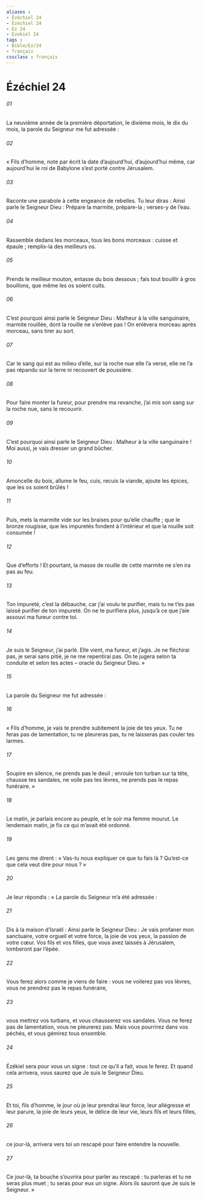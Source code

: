 ```yaml
---
aliases : 
- Ézéchiel 24
- Ézéchiel 24
- Ez 24
- Ezekiel 24
tags : 
- Bible/Ez/24
- français
cssclass : français
---
```


# Ézéchiel 24

###### 01
La neuvième année de la première déportation, le dixième mois, le dix du mois, la parole du Seigneur me fut adressée :
###### 02
« Fils d’homme, note par écrit la date d’aujourd’hui, d’aujourd’hui même, car aujourd’hui le roi de Babylone s’est porté contre Jérusalem.
###### 03
Raconte une parabole à cette engeance de rebelles. Tu leur diras : Ainsi parle le Seigneur Dieu :
Prépare la marmite, prépare-la ;
verses-y de l’eau.
###### 04
Rassemble dedans les morceaux,
tous les bons morceaux : cuisse et épaule ;
remplis-la des meilleurs os.
###### 05
Prends le meilleur mouton,
entasse du bois dessous ;
fais tout bouillir à gros bouillons,
que même les os soient cuits.
###### 06
C’est pourquoi ainsi parle le Seigneur Dieu :
Malheur à la ville sanguinaire,
marmite rouillée,
dont la rouille ne s’enlève pas !
On enlèvera morceau après morceau,
sans tirer au sort.
###### 07
Car le sang qui est au milieu d’elle,
sur la roche nue elle l’a versé,
elle ne l’a pas répandu sur la terre
ni recouvert de poussière.
###### 08
Pour faire monter la fureur, pour prendre ma revanche,
j’ai mis son sang sur la roche nue, sans le recouvrir.
###### 09
C’est pourquoi ainsi parle le Seigneur Dieu :
Malheur à la ville sanguinaire !
Moi aussi, je vais dresser un grand bûcher.
###### 10
Amoncelle du bois, allume le feu,
cuis, recuis la viande,
ajoute les épices,
que les os soient brûlés !
###### 11
Puis, mets la marmite vide sur les braises
pour qu’elle chauffe ;
que le bronze rougisse,
que les impuretés fondent à l’intérieur
et que la rouille soit consumée !
###### 12
Que d’efforts ! Et pourtant, la masse de rouille de cette marmite ne s’en ira pas au feu.
###### 13
Ton impureté, c’est la débauche, car j’ai voulu te purifier, mais tu ne t’es pas laissé purifier de ton impureté. On ne te purifiera plus, jusqu’à ce que j’aie assouvi ma fureur contre toi.
###### 14
Je suis le Seigneur, j’ai parlé. Elle vient, ma fureur, et j’agis. Je ne fléchirai pas, je serai sans pitié, je ne me repentirai pas. On te jugera selon ta conduite et selon tes actes – oracle du Seigneur Dieu. »
###### 15
La parole du Seigneur me fut adressée :
###### 16
« Fils d’homme, je vais te prendre subitement la joie de tes yeux. Tu ne feras pas de lamentation, tu ne pleureras pas, tu ne laisseras pas couler tes larmes.
###### 17
Soupire en silence, ne prends pas le deuil ; enroule ton turban sur ta tête, chausse tes sandales, ne voile pas tes lèvres, ne prends pas le repas funéraire. »
###### 18
Le matin, je parlais encore au peuple, et le soir ma femme mourut. Le lendemain matin, je fis ce qui m’avait été ordonné.
###### 19
Les gens me dirent : « Vas-tu nous expliquer ce que tu fais là ? Qu’est-ce que cela veut dire pour nous ? »
###### 20
Je leur répondis : « La parole du Seigneur m’a été adressée :
###### 21
Dis à la maison d’Israël : Ainsi parle le Seigneur Dieu : Je vais profaner mon sanctuaire, votre orgueil et votre force, la joie de vos yeux, la passion de votre cœur. Vos fils et vos filles, que vous avez laissés à Jérusalem, tomberont par l’épée.
###### 22
Vous ferez alors comme je viens de faire : vous ne voilerez pas vos lèvres, vous ne prendrez pas le repas funéraire,
###### 23
vous mettrez vos turbans, et vous chausserez vos sandales. Vous ne ferez pas de lamentation, vous ne pleurerez pas. Mais vous pourrirez dans vos péchés, et vous gémirez tous ensemble.
###### 24
Ézékiel sera pour vous un signe : tout ce qu’il a fait, vous le ferez. Et quand cela arrivera, vous saurez que Je suis le Seigneur Dieu.
###### 25
Et toi, fils d’homme, le jour où je leur prendrai leur force, leur allégresse et leur parure, la joie de leurs yeux, le délice de leur vie, leurs fils et leurs filles,
###### 26
ce jour-là, arrivera vers toi un rescapé pour faire entendre la nouvelle.
###### 27
Ce jour-là, ta bouche s’ouvrira pour parler au rescapé : tu parleras et tu ne seras plus muet ; tu seras pour eux un signe. Alors ils sauront que Je suis le Seigneur. »
